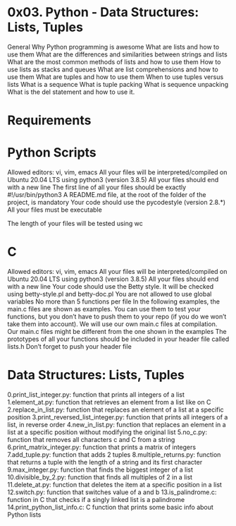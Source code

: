 # 0x03. Python - Data Structures: Lists, Tuples 

General
Why Python programming is awesome
What are lists and how to use them
What are the differences and similarities between strings and lists
What are the most common methods of lists and how to use them
How to use lists as stacks and queues
What are list comprehensions and how to use them
What are tuples and how to use them
When to use tuples versus lists
What is a sequence
What is tuple packing
What is sequence unpacking
What is the del statement and how to use it.


# Requirements

# Python Scripts
Allowed editors: vi, vim, emacs
All your files will be interpreted/compiled on Ubuntu 20.04 LTS using python3 (version 3.8.5)
All your files should end with a new line
The first line of all your files should be exactly #!/usr/bin/python3
A README.md file, at the root of the folder of the project, is mandatory
Your code should use the pycodestyle (version 2.8.*)
All your files must be executable

The length of your files will be tested using wc

# C

Allowed editors: vi, vim, emacs
All your files will be interpreted/compiled on Ubuntu 20.04 LTS using python3 (version 3.8.5)
All your files should end with a new line
Your code should use the Betty style. It will be checked using betty-style.pl and betty-doc.pl
You are not allowed to use global variables
No more than 5 functions per file
In the following examples, the main.c files are shown as examples. You can use them to test your functions, but you don’t have to push them to your repo (if you do we won’t take them into account). We will use our own main.c files at compilation. Our main.c files might be different from the one shown in the examples
The prototypes of all your functions should be included in your header file called lists.h
Don’t forget to push your header file

# Data Structures: Lists, Tuples
0.print_list_integer.py: function that prints all integers of a list
1.element_at.py: function that retrieves an element from a list like on C
2.replace_in_list.py: function that replaces an element of a list at a specific position
3.print_reversed_list_integer.py: function that prints all integers of a list, in reverse order
4.new_in_list.py: function that replaces an element in a list at a specific position without modifying the original list
5.no_c.py: function that removes all characters c and C from a string
6.print_matrix_integer.py: function that prints a matrix of integers
7.add_tuple.py: function that adds 2 tuples
8.multiple_returns.py: function that returns a tuple with the length of a string and its first character
9.max_integer.py: function that finds the biggest integer of a list
10.divisible_by_2.py: function that finds all multiples of 2 in a list
11.delete_at.py: function that deletes the item at a specific position in a list
12.switch.py: function that switches value of a and b
13.is_palindrome.c: function in C that checks if a singly linked list is a palindrome
14.print_python_list_info.c: C function that prints some basic info about Python lists
